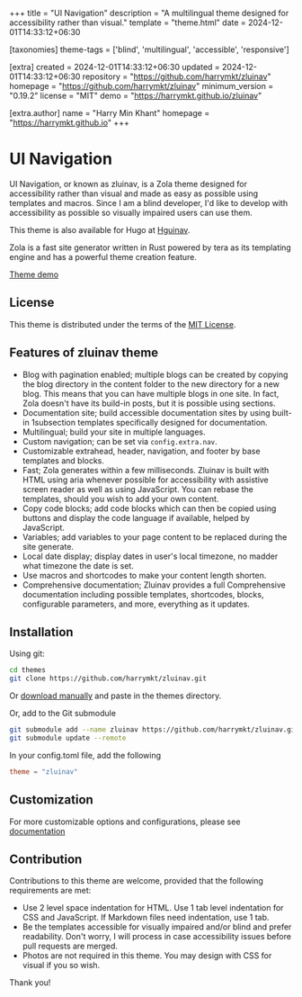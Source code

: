 
+++
title = "UI Navigation"
description = "A multilingual theme designed for accessibility rather than visual."
template = "theme.html"
date = 2024-12-01T14:33:12+06:30

[taxonomies]
theme-tags = ['blind', 'multilingual', 'accessible', 'responsive']

[extra]
created = 2024-12-01T14:33:12+06:30
updated = 2024-12-01T14:33:12+06:30
repository = "https://github.com/harrymkt/zluinav"
homepage = "https://github.com/harrymkt/zluinav"
minimum_version = "0.19.2"
license = "MIT"
demo = "https://harrymkt.github.io/zluinav"

[extra.author]
name = "Harry Min Khant"
homepage = "https://harrymkt.github.io"
+++        

# UI Navigation
UI Navigation, or known as zluinav, is a Zola theme designed for accessibility rather than visual and made as easy as possible using templates and macros. Since I am a blind developer, I'd like to develop with accessibility as possible so visually impaired users can use them.

This theme is also available for Hugo at [Hguinav](https://github.com/harrymkt/hguinav).

Zola is a fast site generator written in Rust powered by tera as its templating engine and has a powerful theme creation feature.

[Theme demo](https://harrymkt.github.io/zluinav)

## License
This theme is distributed under the terms of the [MIT License](https://github.com/harrymkt/zluinav/blob/main/LICENSE.md).

## Features of zluinav theme
- Blog with pagination enabled; multiple blogs can be created by copying the blog directory in the content folder to the new directory for a new blog. This means that you can have multiple blogs in one site. In fact, Zola doesn't have its build-in posts, but it is possible using sections.
- Documentation site; build accessible documentation sites by using built-in 1subsection templates specifically designed for documentation.
- Multilingual; build your site in multiple languages.
- Custom navigation; can be set via `config.extra.nav`.
- Customizable extrahead, header, navigation, and footer by base templates and blocks.
- Fast; Zola generates within a few milliseconds. Zluinav is built with HTML using aria whenever possible for accessibility with assistive screen reader as well as using JavaScript. You can rebase the templates, should you wish to add your own content.
- Copy code blocks; add code blocks which can then be copied using buttons and display the code language if available, helped by JavaScript.
- Variables; add variables to your page content to be replaced during the site generate.
- Local date display; display dates in user's local timezone, no madder what timezone the date is set.
- Use macros and shortcodes to make your content length shorten.
- Comprehensive documentation; Zluinav provides a full Comprehensive documentation including possible templates, shortcodes, blocks, configurable parameters, and more, everything as it updates.

## Installation
Using git:
```bash
cd themes
git clone https://github.com/harrymkt/zluinav.git
```
Or [download manually](https://github.com/harrymkt/zluinav/archive/refs/heads/main.zip) and paste in the themes directory.

Or, add to the Git submodule
```bash
git submodule add --name zluinav https://github.com/harrymkt/zluinav.git themes/zluinav
git submodule update --remote
```

In your config.toml file, add the following
```toml
theme = "zluinav"
```

## Customization
For more customizable options and configurations, please see [documentation](https://harrymkt.github.io/zluinav/docs)

## Contribution
Contributions to this theme are welcome, provided that the following requirements are met:
- Use 2 level space indentation for HTML. Use 1 tab level indentation for CSS and JavaScript. If Markdown files need indentation, use 1 tab.
- Be the templates accessible for visually impaired and/or blind and prefer readability. Don't worry, I will process in case accessibility issues before pull requests are merged.
- Photos are not required in this theme. You may design with CSS for visual if you so wish.

Thank you!
        